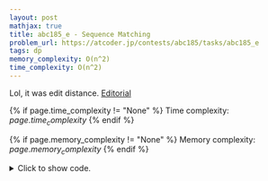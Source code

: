 ```yaml
---
layout: post
mathjax: true
title: abc185_e - Sequence Matching
problem_url: https://atcoder.jp/contests/abc185/tasks/abc185_e
tags: dp
memory_complexity: O(n^2)
time_complexity: O(n^2)
---
```


Lol, it was edit distance.
[Editorial](https://atcoder.jp/contests/abc185/editorial/418)


{% if page.time_complexity != "None" %}
Time complexity: ${{ page.time_complexity }}$
{% endif %}

{% if page.memory_complexity != "None" %}
Memory complexity: ${{ page.memory_complexity }}$
{% endif %}

<details>
<summary>
<p style="display:inline">Click to show code.</p>
</summary>
```cpp
{% raw %}
using namespace std;
using ll = long long;
using ii = pair<int, int>;
using vi = vector<int>;
int solve(vi a, vi b)
{
    int const INF = 1e8;
    int n = (int)(a).size(), m = (int)(b).size();
    vector<vi> dp(n + 1, vi(m + 1, INF));
    for (int i = 0; i <= n; ++i)
        dp[i][0] = i;
    for (int j = 0; j <= m; ++j)
        dp[0][j] = j;
    for (int i = 1; i <= n; ++i)
    {
        for (int j = 1; j <= m; ++j)
        {
            auto &ans = dp[i][j];
            ans = min(ans, dp[i - 1][j] + 1);
            ans = min(ans, dp[i][j - 1] + 1);
            ans = min(ans, dp[i - 1][j - 1] + (a[i - 1] != b[j - 1]));
        }
    }
    return dp[n][m];
}
int main(void)
{
    ios::sync_with_stdio(false), cin.tie(NULL);
    int n, m;
    cin >> n >> m;
    vi a(n), b(m);
    read_n(begin(a), n);
    read_n(begin(b), m);
    cout << solve(a, b) << endl;
    return 0;
}

{% endraw %}
```
</details>


